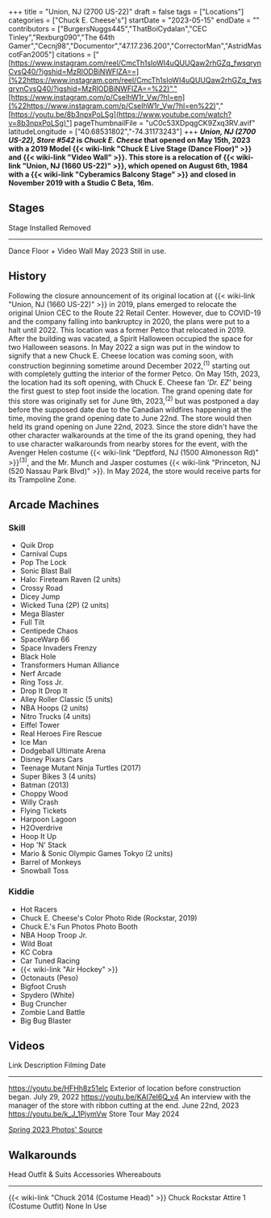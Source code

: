 +++
title = "Union, NJ (2700 US-22)"
draft = false
tags = ["Locations"]
categories = ["Chuck E. Cheese's"]
startDate = "2023-05-15"
endDate = ""
contributors = ["BurgersNuggs445","ThatBoiCydalan","CEC Tinley","Rexburg090","The 64th Gamer","Cecnj98","Documentor","47.17.236.200","CorrectorMan","AstridMascotFan2005"]
citations = ["[https://www.instagram.com/reel/CmcTh1sIoWI4uQUUQaw2rhGZq_fwsqrynCvsQ40/?igshid=MzRlODBiNWFlZA==](%22https://www.instagram.com/reel/CmcTh1sIoWI4uQUUQaw2rhGZq_fwsqrynCvsQ40/?igshid=MzRlODBiNWFlZA==%22)","[https://www.instagram.com/p/CseIhW1r_Vw/?hl=en](%22https://www.instagram.com/p/CseIhW1r_Vw/?hl=en%22)"," [https://youtu.be/8b3npxPoLSg](https://www.youtube.com/watch?v=8b3npxPoLSg)"]
pageThumbnailFile = "uC0c53XDpqgCK9Zxq3RV.avif"
latitudeLongitude = ["40.68531802","-74.31173243"]
+++
***Union, NJ (2700 US-22), Store #542* is *Chuck E. Cheese* that opened on May 15th, 2023 with a 2019 Model {{< wiki-link "Chuck E Live Stage (Dance Floor)" >}} and {{< wiki-link "Video Wall" >}}.
This store is a relocation of {{< wiki-link "Union, NJ (1660 US-22)" >}}, which opened on August 6th, 1984 with a {{< wiki-link "Cyberamics Balcony Stage" >}} and closed in November 2019 with a Studio C Beta, 16m.**

## Stages

  Stage                      Installed   Removed
  -------------------------- ----------- ---------------
  Dance Floor + Video Wall   May 2023    Still in use.

## History

Following the closure announcement of its original location at {{< wiki-link "Union, NJ (1660 US-22)" >}} in 2019, plans emerged to relocate the original Union CEC to the Route 22 Retail Center. However, due to COVID-19 and the company falling into bankruptcy in 2020, the plans were put to a halt until 2022.
This location was a former Petco that relocated in 2019. After the building was vacated, a Spirit Halloween occupied the space for two Halloween seasons.
In May 2022 a sign was put in the window to signify that a new Chuck E. Cheese location was coming soon, with construction beginning sometime around December 2022,<sup>(1)</sup> starting out with completely gutting the interior of the former Petco.
On May 15th, 2023, the location had its soft opening, with Chuck E. Cheese fan *'Dr. EZ*' being the first guest to step foot inside the location.
The grand opening date for this store was originally set for June 9th, 2023,<sup>(2)</sup> but was postponed a day before the supposed date due to the Canadian wildfires happening at the time, moving the grand opening date to June 22nd.
The store would then held its grand opening on June 22nd, 2023. Since the store didn't have the other character walkarounds at the time of the its grand opening, they had to use character walkarounds from nearby stores for the event, with the Avenger Helen costume {{< wiki-link "Deptford, NJ (1500 Almonesson Rd)" >}}<sup>(3)</sup>, and the Mr. Munch and Jasper costumes {{< wiki-link "Princeton, NJ (520 Nassau Park Blvd)" >}}.
In May 2024, the store would receive parts for its Trampoline Zone.

## Arcade Machines

### Skill

- Quik Drop
- Carnival Cups
- Pop The Lock
- Sonic Blast Ball
- Halo: Fireteam Raven (2 units)
- Crossy Road
- Dicey Jump
- Wicked Tuna (2P) (2 units)
- Mega Blaster
- Full Tilt
- Centipede Chaos
- SpaceWarp 66
- Space Invaders Frenzy
- Black Hole
- Transformers Human Alliance
- Nerf Arcade
- Ring Toss Jr.
- Drop It Drop It
- Alley Roller Classic (5 units)
- NBA Hoops (2 units)
- Nitro Trucks (4 units)
- Eiffel Tower
- Real Heroes Fire Rescue
- Ice Man
- Dodgeball Ultimate Arena
- Disney Pixars Cars
- Teenage Mutant Ninja Turtles (2017)
- Super Bikes 3 (4 units)
- Batman (2013)
- Choppy Wood
- Willy Crash
- Flying Tickets
- Harpoon Lagoon
- H2Overdrive
- Hoop It Up
- Hop 'N' Stack
- Mario & Sonic Olympic Games Tokyo (2 units)
- Barrel of Monkeys
- Snowball Toss

### Kiddie

- Hot Racers
- Chuck E. Cheese's Color Photo Ride (Rockstar, 2019)
- Chuck E.'s Fun Photos Photo Booth
- NBA Hoop Troop Jr.
- Wild Boat
- KC Cobra
- Car Tuned Racing
- {{< wiki-link "Air Hockey" >}}
- Octonauts (Peso)
- Bigfoot Crush
- Spydero (White)
- Bug Cruncher
- Zombie Land Battle
- Big Bug Blaster

## Videos

  Link                           Description                                                                  Filming Date
  ------------------------------ ---------------------------------------------------------------------------- -----------------
  https://youtu.be/HFHh8z51elc   Exterior of location before construction began.                              July 29, 2022
  https://youtu.be/KAI7eI6Q_v4   An interview with the manager of the store with ribbon cutting at the end.   June 22nd, 2023
  https://youtu.be/k_J_1PjymVw   Store Tour                                                                   May 2024

[Spring 2023 Photos' Source](https://www.instagram.com/dr.ezofcec/)

## Walkarounds

  Head                                                Outfit & Suits                             Accessories   Whereabouts
  --------------------------------------------------- ------------------------------------------ ------------- -------------
  {{< wiki-link "Chuck 2014 (Costume Head)" >}}   Chuck Rockstar Attire 1 (Costume Outfit)   None          In Use
